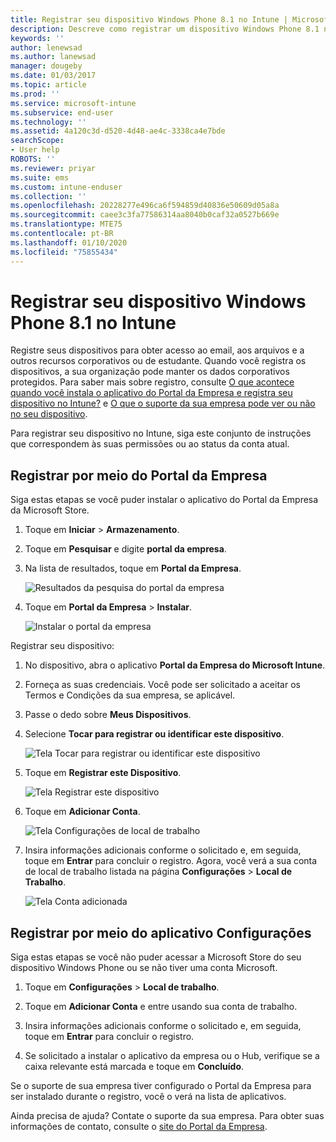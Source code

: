 ```yaml
---
title: Registrar seu dispositivo Windows Phone 8.1 no Intune | Microsoft Docs
description: Descreve como registrar um dispositivo Windows Phone 8.1 no Intune
keywords: ''
author: lenewsad
ms.author: lanewsad
manager: dougeby
ms.date: 01/03/2017
ms.topic: article
ms.prod: ''
ms.service: microsoft-intune
ms.subservice: end-user
ms.technology: ''
ms.assetid: 4a120c3d-d520-4d48-ae4c-3338ca4e7bde
searchScope:
- User help
ROBOTS: ''
ms.reviewer: priyar
ms.suite: ems
ms.custom: intune-enduser
ms.collection: ''
ms.openlocfilehash: 20228277e496ca6f594859d40836e50609d05a8a
ms.sourcegitcommit: caee3c3fa77586314aa8040b0caf32a0527b669e
ms.translationtype: MTE75
ms.contentlocale: pt-BR
ms.lasthandoff: 01/10/2020
ms.locfileid: "75855434"
---
```

# <a name="enroll-your-windows-phone-81-device-in-intune"></a>Registrar seu dispositivo Windows Phone 8.1 no Intune  

Registre seus dispositivos para obter acesso ao email, aos arquivos e a outros recursos corporativos ou de estudante. Quando você registra os dispositivos, a sua organização pode manter os dados corporativos protegidos. Para saber mais sobre registro, consulte [O que acontece quando você instala o aplicativo do Portal da Empresa e registra seu dispositivo no Intune?](what-happens-if-you-install-the-company-portal-app-and-enroll-your-device-in-intune-windows.md) e [O que o suporte da sua empresa pode ver ou não no seu dispositivo](what-info-can-your-company-see-when-you-enroll-your-device-in-intune.md).  

Para registrar seu dispositivo no Intune, siga este conjunto de instruções que correspondem às suas permissões ou ao status da conta atual.

## <a name="enroll-through-company-portal"></a>Registrar por meio do Portal da Empresa  
Siga estas etapas se você puder instalar o aplicativo do Portal da Empresa da Microsoft Store. 

1. Toque em **Iniciar** > **Armazenamento**.  

2. Toque em **Pesquisar** e digite **portal da empresa**.  

3. Na lista de resultados, toque em **Portal da Empresa**.  


    ![Resultados da pesquisa do portal da empresa](./media/WP81-1-CP-search-store-v2.png)  

4. Toque em **Portal da Empresa** &gt; **Instalar**.  


    ![Instalar o portal da empresa](./media/WP81-2-CP-install-v2.png)  

Registrar seu dispositivo:  

1. No dispositivo, abra o aplicativo **Portal da Empresa do Microsoft Intune**.  


2. Forneça as suas credenciais. Você pode ser solicitado a aceitar os Termos e Condições da sua empresa, se aplicável.  

3. Passe o dedo sobre **Meus Dispositivos**.  

4. Selecione **Tocar para registrar ou identificar este dispositivo**.  


    ![Tela Tocar para registrar ou identificar este dispositivo](./media/WP81-enroll-1-swipe-my-devices.png)  

5. Toque em **Registrar este Dispositivo**.  


    ![Tela Registrar este dispositivo](./media/WP81-enroll-2-enroll-this-device.png)  

6. Toque em **Adicionar Conta**.  


    ![Tela Configurações de local de trabalho](./media/WP81-enroll-3-workplace-add-acct.png)  

7. Insira informações adicionais conforme o solicitado e, em seguida, toque em **Entrar** para concluir o registro. Agora, você verá a sua conta de local de trabalho listada na página **Configurações** &gt; **Local de Trabalho**.  


    ![Tela Conta adicionada](./media/WP81-enroll-4-account-added.png)  

## <a name="enroll-through-settings-app"></a>Registrar por meio do aplicativo Configurações  
Siga estas etapas se você não puder acessar a Microsoft Store do seu dispositivo Windows Phone ou se não tiver uma conta Microsoft.

1. Toque em **Configurações** &gt; **Local de trabalho**.  

2. Toque em **Adicionar Conta** e entre usando sua conta de trabalho.  

3. Insira informações adicionais conforme o solicitado e, em seguida, toque em **Entrar** para concluir o registro.  

4. Se solicitado a instalar o aplicativo da empresa ou o Hub, verifique se a caixa relevante está marcada e toque em **Concluído**.  

Se o suporte de sua empresa tiver configurado o Portal da Empresa para ser instalado durante o registro, você o verá na lista de aplicativos.  

Ainda precisa de ajuda? Contate o suporte da sua empresa. Para obter suas informações de contato, consulte o [site do Portal da Empresa](https://go.microsoft.com/fwlink/?linkid=2010980).
